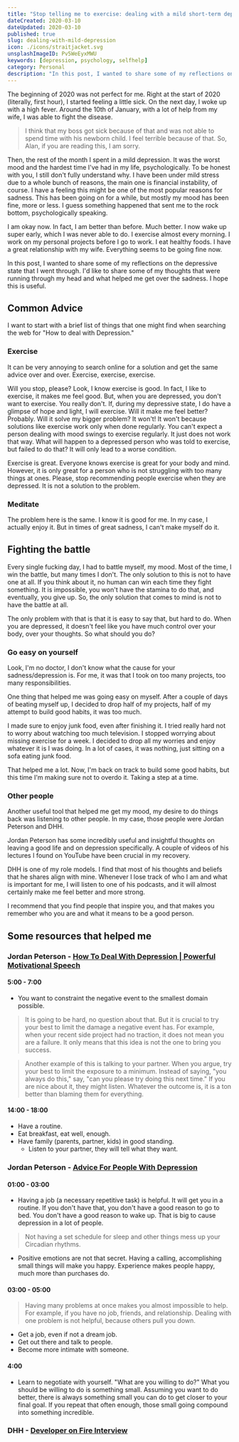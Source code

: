 ```yaml
---
title: "Stop telling me to exercise: dealing with a mild short-term depression"
dateCreated: 2020-03-10
dateUpdated: 2020-03-10
published: true
slug: dealing-with-mild-depression
icon: ./icons/straitjacket.svg
unsplashImageID: Pv5WeEyxMWU
keywords: [depression, psychology, selfhelp]
category: Personal
description: "In this post, I wanted to share some of my reflections on the depressive state that I went through. I'd like to share some of my thoughts that were running through my head and what helped me get over."
---
```


The beginning of 2020 was not perfect for me. Right at the start of 2020 (literally, first hour), I started feeling a little sick. On the next day, I woke up with a high fever. Around the 10th of January, with a lot of help from my wife, I was able to fight the disease.

> I think that my boss got sick because of that and was not able to spend time with his newborn child. I feel terrible because of that. So, Alan, if you are reading this, I am sorry.

Then, the rest of the month I spent in a mild depression. It was the worst mood and the hardest time I've had in my life, psychologically. To be honest with you, I still don't fully understand why. I have been under mild stress due to a whole bunch of reasons, the main one is financial instability, of course. I have a feeling this might be one of the most popular reasons for sadness. This has been going on for a while, but mostly my mood has been fine, more or less. I guess something happened that sent me to the rock bottom, psychologically speaking.

I am okay now. In fact, I am better than before. Much better. I now wake up super early, which I was never able to do. I exercise almost every morning. I work on my personal projects before I go to work. I eat healthy foods. I have a great relationship with my wife. Everything seems to be going fine now.

In this post, I wanted to share some of my reflections on the depressive state that I went through. I'd like to share some of my thoughts that were running through my head and what helped me get over the sadness. I hope this is useful.

## Common Advice
I want to start with a brief list of things that one might find when searching the web for "How to deal with Depression."


### Exercise
It can be very annoying to search online for a solution and get the same advice over and over. Exercise, exercise, exercise.

Will you stop, please? Look, I know exercise is good. In fact, I like to exercise, it makes me feel good. But, when you are depressed, you don't want to exercise. You really don't. If, during my depressive state, I do have a glimpse of hope and light, I will exercise. Will it make me feel better? Probably. Will it solve my bigger problem? It won't! It won't because solutions like exercise work only when done regularly. You can't expect a person dealing with mood swings to exercise regularly. It just does not work that way.
What will happen to a depressed person who was told to exercise, but failed to do that? It will only lead to a worse condition.

Exercise is great. Everyone knows exercise is great for your body and mind. However, it is only great for a person who is not struggling with too many things at ones. Please, stop recommending people exercise when they are depressed. It is not a solution to the problem.

### Meditate

The problem here is the same. I know it is good for me. In my case, I actually enjoy it. But in times of great sadness, I can't make myself do it.


## Fighting the battle

Every single fucking day, I had to battle myself, my mood. Most of the time, I win the battle, but many times I don't. The only solution to this is not to have one at all. If you think about it, no human can win each time they fight something. It is impossible, you won't have the stamina to do that, and eventually, you give up. So, the only solution that comes to mind is not to have the battle at all.

The only problem with that is that it is easy to say that, but hard to do. When you are depressed, it doesn't feel like you have much control over your body, over your thoughts. So what should you do?

### Go easy on yourself

Look, I'm no doctor, I don't know what the cause for your sadness/depression is. For me, it was that I took on too many projects, too many responsibilities.

One thing that helped me was going easy on myself. After a couple of days of beating myself up, I decided to drop half of my projects, half of my attempt to build good habits, it was too much.

I made sure to enjoy junk food, even after finishing it. I tried really hard not to worry about watching too much television. I stopped worrying about missing exercise for a week. I decided to drop all my worries and enjoy whatever it is I was doing. In a lot of cases, it was nothing, just sitting on a sofa eating junk food.

That helped me a lot. Now, I'm back on track to build some good habits, but this time I'm making sure not to overdo it. Taking a step at a time.

### Other people

Another useful tool that helped me get my mood, my desire to do things back was listening to other people. In my case, those people were Jordan Peterson and DHH.

Jordan Peterson has some incredibly useful and insightful thoughts on leaving a good life and on depression specifically. A couple of videos of his lectures I found on YouTube have been crucial in my recovery.

DHH is one of my role models. I find that most of his thoughts and beliefs that he shares align with mine. Whenever I lose track of who I am and what is important for me, I will listen to one of his podcasts, and it will almost certainly make me feel better and more strong.

I recommend that you find people that inspire you, and that makes you remember who you are and what it means to be a good person.

## Some resources that helped me

### Jordan Peterson - [How To Deal With Depression | Powerful Motivational Speech](https://www.youtube.com/watch?v=Xm_2zmX6Akc)

#### 5:00 - 7:00
* You want to constraint the negative event to the smallest domain possible.

> It is going to be hard, no question about that. But it is crucial to try your best to limit the damage a negative event has. For example, when your recent side project had no traction, it does not mean you are a failure. It only means that this idea is not the one to bring you success.

> Another example of this is talking to your partner. When you argue, try your best to limit the exposure to a minimum. Instead of saying, "you always do this," say, "can you please try doing this next time." If you are nice about it, they might listen. Whatever the outcome is, it is a ton better than blaming them for everything.

#### 14:00 - 18:00
* Have a routine.
* Eat breakfast, eat well, enough.
* Have family (parents, partner, kids) in good standing.
  * Listen to your partner, they will tell what they want.


### Jordan Peterson - [Advice For People With Depression](https://www.youtube.com/watch?v=6c9Uu5eILZ8)

#### 01:00 - 03:00
* Having a job (a necessary repetitive task) is helpful. It will get you in a routine. If you don't have that, you don't have a good reason to go to bed. You don't have a good reason to wake up. That is big to cause depression in a lot of people.

> Not having a set schedule for sleep and other things mess up your Circadian rhythms.

* Positive emotions are not that secret. Having a calling, accomplishing small things will make you happy. Experience makes people happy, much more than purchases do.

#### 03:00 - 05:00

> Having many problems at once makes you almost impossible to help. For example, if you have no job, friends, and relationship. Dealing with one problem is not helpful, because others pull you down.

* Get a job, even if not a dream job.
* Get out there and talk to people.
* Become more intimate with someone.

#### 4:00
* Learn to negotiate with yourself. "What are you willing to do?" What you should be willing to do is something small. Assuming you want to do better, there is always something small you can do to get closer to your final goal. If you repeat that often enough, those small going compound into something incredible.


### DHH  - [Developer on Fire Interview](https://developeronfire.com/podcast/episode-030-david-heinemeier-hansson-the-pareto-principle-and-stoic-philosophy)
